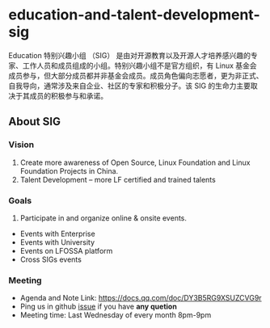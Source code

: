 # education-and-talent-development-sig

Education 特别兴趣小组 （SIG） 是由对开源教育以及开源人才培养感兴趣的专家、工作人员和成员组成的小组。特别兴趣小组不是官方组织，有 Linux 基金会成员参与，但大部分成员都并非基金会成员。成员角色偏向志愿者，更为非正式、自我导向，通常涉及来自企业、社区的专家和积极分子。该 SIG 的生命力主要取决于其成员的积极参与和承诺。

## About SIG

### Vision

1. Create more awareness of Open Source, Linux Foundation and Linux Foundation Projects in China.
2. Talent Development – more LF certified and trained talents

### Goals
1. Participate in and organize online & onsite events.
  - Events with Enterprise
  - Events with University
  - Events on LFOSSA platform
  - Cross SIGs events

### Meeting

- Agenda and Note Link: https://docs.qq.com/doc/DY3B5RG9XSUZCVG9r
- Ping us in github [issue](https://github.com/lfapac-open-source-evangelist/education-and-talent-development-sig/issues/new) if you have **any quetion**
- Meeting time: Last Wednesday of every month 8pm-9pm
